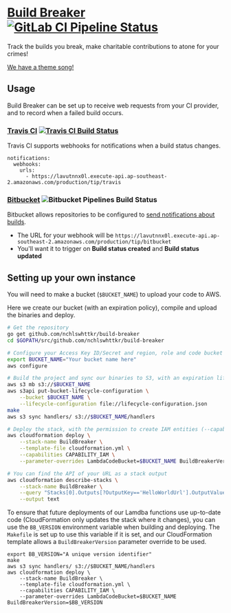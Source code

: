 # [Build Breaker](https://twitter.com/nchlswhttkr/status/1121322470592499713) [![GitLab CI Pipeline Status](https://gitlab.com/nchlswhttkr/build-breaker/badges/master/pipeline.svg?style=flat-square)](https://gitlab.com/nchlswhttkr/build-breaker/commits/master)

Track the builds you break, make charitable contributions to atone for your crimes!

[We have a theme song!](https://youtu.be/YPG5ASujyZg)

## Usage

Build Breaker can be set up to receive web requests from your CI provider, and to record when a failed build occurs.

### [Travis CI](https://travis-ci.org) [![Travis CI Build Status](https://travis-ci.org/nchlswhttkr/build-breaker.svg?branch=master)](https://travis-ci.org/nchlswhttkr/build-breaker)

Travis CI supports webhooks for notifications when a build status changes.

```
notifications:
  webhooks:
    urls:
      - https://lavutnnx0l.execute-api.ap-southeast-2.amazonaws.com/production/tip/travis

```

### [Bitbucket](https://bitbucket.org) ![Bitbucket Pipelines Build Status](https://img.shields.io/bitbucket/pipelines/nchlswhttkr/build-breaker.svg)

Bitbucket allows repositories to be configured to [send notifications about builds](https://confluence.atlassian.com/bitbucket/manage-webhooks-735643732.html#Managewebhooks-create_webhookCreatingwebhooks).

- The URL for your webhook will be `https://lavutnnx0l.execute-api.ap-southeast-2.amazonaws.com/production/tip/bitbucket`
- You'll want it to trigger on **Build status created** and **Build status updated**

## Setting up your own instance

You will need to make a bucket (`$BUCKET_NAME`) to upload your code to AWS.

Here we create our bucket (with an expiration policy), compile and upload the binaries and deploy.

```sh
# Get the repository
go get github.com/nchlswhttkr/build-breaker
cd $GOPATH/src/github.com/nchlswhttkr/build-breaker

# Configure your Access Key ID/Secret and region, role and code bucket
export BUCKET_NAME="Your bucket name here"
aws configure

# Build the project and sync our binaries to S3, with an expiration lifecycle
aws s3 mb s3://$BUCKET_NAME
aws s3api put-bucket-lifecycle-configuration \
    --bucket $BUCKET_NAME \
    --lifecycle-configuration file://lifecycle-configuration.json
make
aws s3 sync handlers/ s3://$BUCKET_NAME/handlers

# Deploy the stack, with the permission to create IAM entities (--capabilities)
aws cloudformation deploy \
    --stack-name BuildBreaker \
    --template-file cloudformation.yml \
    --capabilities CAPABILITY_IAM \
    --parameter-overrides LambdaCodeBucket=$BUCKET_NAME BuildBreakerVersion=default

# You can find the API of your URL as a stack output
aws cloudformation describe-stacks \
    --stack-name BuildBreaker \
    --query "Stacks[0].Outputs[?OutputKey=='HelloWorldUrl'].OutputValue" \
    --output text
```

To ensure that future deployments of our Lamdba functions use up-to-date code (CloudFormation only updates the stack where it changes), you can use the `BB_VERSION` environment variable when building and deploying. The `Makefile` is set up to use this variable if it is set, and our CloudFormation template allows a `BuildBreakerVersion` parameter override to be used.

```shell
export BB_VERSION="A unique version identifier"
make
aws s3 sync handlers/ s3://$BUCKET_NAME/handlers
aws cloudformation deploy \
    --stack-name BuildBreaker \
    --template-file cloudformation.yml \
    --capabilities CAPABILITY_IAM \
    --parameter-overrides LambdaCodeBucket=$BUCKET_NAME BuildBreakerVersion=$BB_VERSION
```
